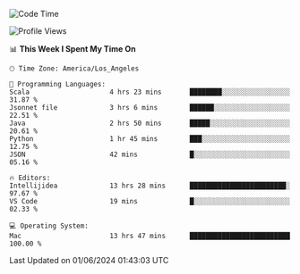 <!--START_SECTION:waka-->
![Code Time](http://img.shields.io/badge/Code%20Time-1%2C032%20hrs%202%20mins-blue)

![Profile Views](http://img.shields.io/badge/Profile%20Views-0-blue)

📊 **This Week I Spent My Time On** 

```text
🕑︎ Time Zone: America/Los_Angeles

💬 Programming Languages: 
Scala                    4 hrs 23 mins       ████████░░░░░░░░░░░░░░░░░   31.87 % 
Jsonnet file             3 hrs 6 mins        ██████░░░░░░░░░░░░░░░░░░░   22.51 % 
Java                     2 hrs 50 mins       █████░░░░░░░░░░░░░░░░░░░░   20.61 % 
Python                   1 hr 45 mins        ███░░░░░░░░░░░░░░░░░░░░░░   12.75 % 
JSON                     42 mins             █░░░░░░░░░░░░░░░░░░░░░░░░   05.16 % 

🔥 Editors: 
Intellijidea             13 hrs 28 mins      ████████████████████████░   97.67 % 
VS Code                  19 mins             █░░░░░░░░░░░░░░░░░░░░░░░░   02.33 % 

💻 Operating System: 
Mac                      13 hrs 47 mins      █████████████████████████   100.00 % 
```


 Last Updated on 01/06/2024 01:43:03 UTC
<!--END_SECTION:waka-->
